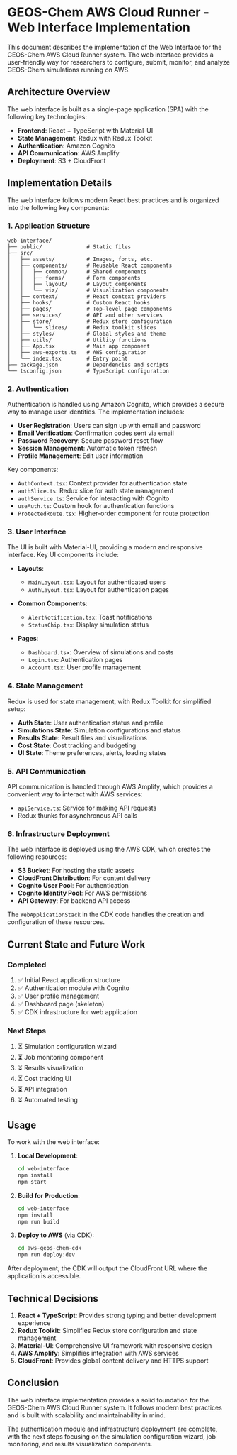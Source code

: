 # GEOS-Chem AWS Cloud Runner - Web Interface Implementation

This document describes the implementation of the Web Interface for the GEOS-Chem AWS Cloud Runner system. The web interface provides a user-friendly way for researchers to configure, submit, monitor, and analyze GEOS-Chem simulations running on AWS.

## Architecture Overview

The web interface is built as a single-page application (SPA) with the following key technologies:

- **Frontend**: React + TypeScript with Material-UI
- **State Management**: Redux with Redux Toolkit
- **Authentication**: Amazon Cognito
- **API Communication**: AWS Amplify
- **Deployment**: S3 + CloudFront

## Implementation Details

The web interface follows modern React best practices and is organized into the following key components:

### 1. Application Structure

```
web-interface/
├── public/              # Static files
├── src/
│   ├── assets/          # Images, fonts, etc.
│   ├── components/      # Reusable React components
│   │   ├── common/      # Shared components
│   │   ├── forms/       # Form components
│   │   ├── layout/      # Layout components
│   │   └── viz/         # Visualization components
│   ├── context/         # React context providers
│   ├── hooks/           # Custom React hooks
│   ├── pages/           # Top-level page components
│   ├── services/        # API and other services
│   ├── store/           # Redux store configuration
│   │   └── slices/      # Redux toolkit slices
│   ├── styles/          # Global styles and theme
│   ├── utils/           # Utility functions
│   ├── App.tsx          # Main app component
│   ├── aws-exports.ts   # AWS configuration
│   └── index.tsx        # Entry point
├── package.json         # Dependencies and scripts
└── tsconfig.json        # TypeScript configuration
```

### 2. Authentication

Authentication is handled using Amazon Cognito, which provides a secure way to manage user identities. The implementation includes:

- **User Registration**: Users can sign up with email and password
- **Email Verification**: Confirmation codes sent via email
- **Password Recovery**: Secure password reset flow
- **Session Management**: Automatic token refresh
- **Profile Management**: Edit user information

Key components:
- `AuthContext.tsx`: Context provider for authentication state
- `authSlice.ts`: Redux slice for auth state management
- `authService.ts`: Service for interacting with Cognito
- `useAuth.ts`: Custom hook for authentication functions
- `ProtectedRoute.tsx`: Higher-order component for route protection

### 3. User Interface

The UI is built with Material-UI, providing a modern and responsive interface. Key UI components include:

- **Layouts**:
  - `MainLayout.tsx`: Layout for authenticated users
  - `AuthLayout.tsx`: Layout for authentication pages

- **Common Components**:
  - `AlertNotification.tsx`: Toast notifications
  - `StatusChip.tsx`: Display simulation status

- **Pages**:
  - `Dashboard.tsx`: Overview of simulations and costs
  - `Login.tsx`: Authentication pages
  - `Account.tsx`: User profile management

### 4. State Management

Redux is used for state management, with Redux Toolkit for simplified setup:

- **Auth State**: User authentication status and profile
- **Simulations State**: Simulation configurations and status
- **Results State**: Result files and visualizations
- **Cost State**: Cost tracking and budgeting
- **UI State**: Theme preferences, alerts, loading states

### 5. API Communication

API communication is handled through AWS Amplify, which provides a convenient way to interact with AWS services:

- `apiService.ts`: Service for making API requests
- Redux thunks for asynchronous API calls

### 6. Infrastructure Deployment

The web interface is deployed using the AWS CDK, which creates the following resources:

- **S3 Bucket**: For hosting the static assets
- **CloudFront Distribution**: For content delivery
- **Cognito User Pool**: For authentication
- **Cognito Identity Pool**: For AWS permissions
- **API Gateway**: For backend API access

The `WebApplicationStack` in the CDK code handles the creation and configuration of these resources.

## Current State and Future Work

### Completed

1. ✅ Initial React application structure
2. ✅ Authentication module with Cognito
3. ✅ User profile management
4. ✅ Dashboard page (skeleton)
5. ✅ CDK infrastructure for web application

### Next Steps

1. ⏳ Simulation configuration wizard
2. ⏳ Job monitoring component
3. ⏳ Results visualization
4. ⏳ Cost tracking UI
5. ⏳ API integration
6. ⏳ Automated testing

## Usage

To work with the web interface:

1. **Local Development**:
   ```bash
   cd web-interface
   npm install
   npm start
   ```

2. **Build for Production**:
   ```bash
   cd web-interface
   npm install
   npm run build
   ```

3. **Deploy to AWS** (via CDK):
   ```bash
   cd aws-geos-chem-cdk
   npm run deploy:dev
   ```

After deployment, the CDK will output the CloudFront URL where the application is accessible.

## Technical Decisions

1. **React + TypeScript**: Provides strong typing and better development experience
2. **Redux Toolkit**: Simplifies Redux store configuration and state management
3. **Material-UI**: Comprehensive UI framework with responsive design
4. **AWS Amplify**: Simplifies integration with AWS services
5. **CloudFront**: Provides global content delivery and HTTPS support

## Conclusion

The web interface implementation provides a solid foundation for the GEOS-Chem AWS Cloud Runner system. It follows modern best practices and is built with scalability and maintainability in mind.

The authentication module and infrastructure deployment are complete, with the next steps focusing on the simulation configuration wizard, job monitoring, and results visualization components.